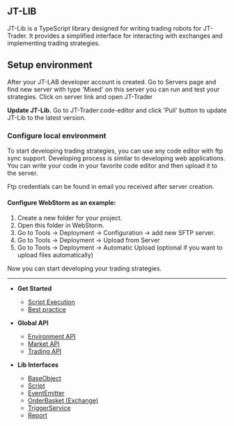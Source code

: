 ## JT-LIB

JT-Lib is a TypeScript library designed for writing trading robots for JT-Trader. It provides a simplified interface for interacting with exchanges and implementing trading strategies.


## Setup environment

After your JT-LAB developer account is created. 
Go to Servers page and find new server with type 'Mixed' on this server you can run and test your strategies.
Click on server link and open JT-Trader

**Update JT-Lib.** Go to JT-Trader:code-editor and click 'Pull' button to update JT-Lib to the latest version.

### Configure local environment

To start developing trading strategies, you can use any code editor with ftp sync support. 
Developing process is similar to developing web applications. You can write your code in your favorite code editor and then upload it to the server.

Ftp credentials can be found in email you received after server creation.

#### Configure WebStorm as an example:

1. Create a new folder for your project.
2. Open this folder in WebStorm.
3. Go to Tools -> Deployment -> Configuration -> add new SFTP server.
4. Go to Tools -> Deployment -> Upload from Server
5. Go to Tools -> Deployment -> Automatic Upload (optional if you want to upload files automatically)

Now you can start developing your trading strategies.


___
* **Get Started**
  - [Script Execution](https://docs.jt-lab.com/jt-lib/script-execution)
  - [Best practice](https://docs.jt-lab.com/jt-lib/best-practice)


* **Global API**
  - [Environment API](environment-api.md)
  - [Market API](market-api.md)
  - [Trading API](trading-api.md)


* **Lib Interfaces**
  - [BaseObject](new/base-object.md)
  - [Script](new/extended-script.md)
  - [EventEmitter](event-emitter.md)
  - [OrderBasket (Exchange)](exchange.md)
  - [TriggerService](trigger-service.md)
  - [Report](report.md)
 
  
